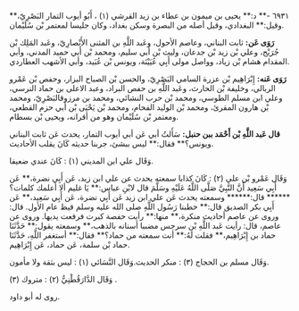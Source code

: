 ٦٩٣١ -** د:** يحيى بن ميمون بن عطاء بن زيد القرشي (١) ، أَبُو أيوب التمار البَصْرِيّ،** وقيل:** البغدادي، وقيل أصله من البصرة وسكن بغداد، وكان جليسا لمعتمر بْن سُلَيْمان.

**رَوَى عَن:** ثابت البناني، وعاصم الأحول، وعَبد اللَّهِ بن المثنى الأَنْصارِيّ، وعَبد المَلِك بْن جُرَيْج، وعلي بْن زيد بْن جدعان، وليث بْن أَبي سليم، ومحمد بْن أَبي حميد المدني، وأبي المقدام هشام بْن زياد، وواصل مولى أَبِي عُيَيْنَة، ويونس بْن عُبَيد، وأبي الأشهب العطاردي.

**رَوَى عَنه:** إِبْرَاهِيم بْن عزرة السامي البَصْرِيّ، والحسن بْن الصباح البزار، وحفص بْن عَمْرو الربالي، وخليفة بْن الحارث، وعَبد اللَّهِ بن حفص البراد، وعبد الاعلى بن حماد النرسي، وعلي ابن مسلم الطوسي، ومحمد بْن حرب النشائي، ومحمد بن مرزوقالبَصْرِيّ، ومحمد بْن هارون المقرئ، ومحمد بْن الوليد الفحام، ومحمد بْن يَحْيَى بْن أَبي حزم القطعي، ومعتمر بْن سُلَيْمان وهو من أقرانه، ويحيى بْن بسطام.

**قال عَبد اللَّهِ بْن أَحْمَد ببن حنبل:** سَأَلتُ أبي عَن أبي أيوب التمار، يحدث عَن ثابت البناني ويونس؟** فقال:** ليس ببشئ، جربنا حديثه كَانَ يقلب الأحاديث.

وَقَال علي ابن المديني (١) : كَانَ عندي ضعيفا.

وَقَال عَمْرو بْن علي (٢) : كَانَ كذابا سمعته يحدث عن علي ابن زيد، عَن أَبِي نضرة،** عَن أَبِي سَعِيد أَنَّ النَّبِيَّ صَلَّى اللَّهُ عَلَيْهِ وسَلَّمَ قال لابْنِ عباس:** يَا غليم ألا أعلمك كلمات؟****** قال:****** وسمعته يحدث عَن علي ابن زيد عَن أَبِي نضرة، عَن أَبِي سَعِيد،** عَن أَبِي بكر الصديق قال:** خطبنا رَسُول اللَّهِ صلى الله عليه وسلم قيظ عام الأول. قال: وروى عن عاصم أحاديث منكرة،** منها:** رأيت حفصة كبرت فرفعت يديها. وروى عن عاصم، قال: رأيت عَبد اللَّهِ بْن سرجس مضببا أسنانه بالذهب،** وسمعته يقول:** حَدَّثَنَا حماد بن إِبْرَاهِيم،** فقلت لَهُ:** أنت سمعته من حماد؟** فقال:** أستغفر اللَّهِ، حَدَّثَنَا حماد بْن سلمة، عَن حماد، عَن إِبْرَاهِيم.

وَقَال مسلم بن الحجاج (٣) : منكر الحديث.وَقَال النَّسَائي (١) : ليس بثقة ولا مأمون.

وَقَال الدَّارَقُطْنِيُّ (٢) : متروك (٣) .

روى له أبو داود.